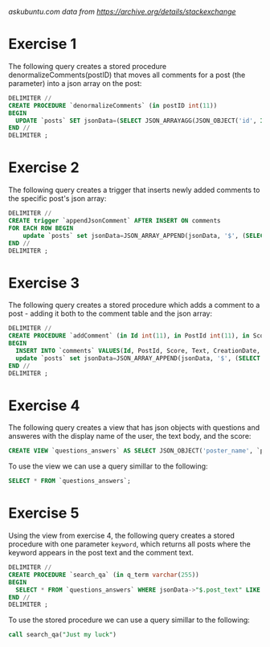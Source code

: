 _askubuntu.com data from https://archive.org/details/stackexchange_

# Exercise 1
The following query creates a stored procedure denormalizeComments(postID) that moves all comments for a post (the parameter) into a json array on the post:
```sql
DELIMITER //
CREATE PROCEDURE `denormalizeComments` (in postID int(11))
BEGIN
  UPDATE `posts` SET jsonData=(SELECT JSON_ARRAYAGG(JSON_OBJECT('id', Id, 'post_id', PostId, 'score', Score, 'text', Text, 'created_at', CreationDate, 'user_id', UserId)) FROM comments WHERE PostId=postID) WHERE Id=postID;
END //
DELIMITER ;
```

# Exercise 2
The following query creates a trigger that inserts newly added comments to the specific post's json array:
```sql
DELIMITER //
CREATE trigger `appendJsonComment` AFTER INSERT ON comments
FOR EACH ROW BEGIN
    update `posts` set jsonData=JSON_ARRAY_APPEND(jsonData, '$', (SELECT JSON_OBJECT('id', Id, 'post_id', PostId, 'score', Score, 'text', Text, 'created_at', CreationDate, 'user_id', UserId) FROM comments WHERE Id=NEW.Id)) WHERE Id=NEW.PostId;
END //
DELIMITER ;
```

# Exercise 3
The following query creates a stored procedure which adds a comment to a post - adding it both to the comment table and the json array:
```sql
DELIMITER //
CREATE PROCEDURE `addComment` (in Id int(11), in PostId int(11), in Score int(11), in Text text, in CreationDate datetime, in UserId int(11))
BEGIN
  INSERT INTO `comments` VALUES(Id, PostId, Score, Text, CreationDate, UserId);
  update `posts` set jsonData=JSON_ARRAY_APPEND(jsonData, '$', (SELECT JSON_OBJECT('id', Id, 'post_id', PostId, 'score', Score, 'text', Text, 'created_at', CreationDate, 'user_id', UserId) FROM comments WHERE Id=last_insert_id())) WHERE Id=PostId;
END //
DELIMITER ;
```

# Exercise 4
The following query creates a view that has json objects with questions and answeres with the display name of the user, the text body, and the score:
```sql
CREATE VIEW `questions_answers` AS SELECT JSON_OBJECT('poster_name', `poster`.`DisplayName`, 'post_text', `posts`.`Body`, 'post_score', `posts`.`Score`, 'commentor_name', `commentor`.`DisplayName`, 'comment_text', `comments`.`Text`, 'comment_score', `comments`.`Score`) as jsonData FROM `posts` INNER JOIN `comments` ON `posts`.`AcceptedAnswerId`=`comments`.`Id` INNER JOIN `users` as `poster` ON `posts`.`OwnerUserId`=`poster`.`Id` INNER JOIN `users` as `commentor` ON `comments`.`UserId`=`commentor`.`Id`;
```
To use the view we can use a query simillar to the following:
```sql
SELECT * FROM `questions_answers`;
```

# Exercise 5
Using the view from exercise 4, the following query creates a stored procedure with one parameter `keyword`, which returns all posts where the keyword appears in the post text and the comment text.
```sql
DELIMITER //
CREATE PROCEDURE `search_qa` (in q_term varchar(255))
BEGIN
  SELECT * FROM `questions_answers` WHERE jsonData->"$.post_text" LIKE CONCAT('%', q_term, '%') AND jsonData->"$.comment_text" LIKE CONCAT('%', q_term, '%');
END //
DELIMITER ;
```
To use the stored procedure we can use a query simillar to the following:
```sql
call search_qa("Just my luck")
```
